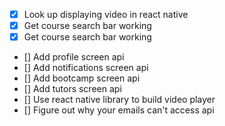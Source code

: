 - [x] Look up displaying video in react native
- [x] Get course search bar working
- [x] Get course search bar working
- [] Add profile screen api
- [] Add notifications screen api
- [] Add bootcamp screen api
- [] Add tutors screen api
- [] Use react native library to build video player
- [] Figure out why your emails can't access api

